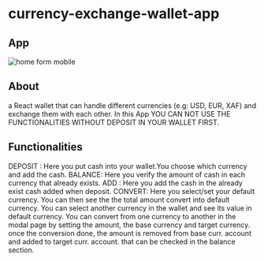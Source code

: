 # currency-exchange-wallet-app

## App

![home](./assets/globe.jpg)   form mobile

## About

a React wallet that can handle different currencies (e.g: USD, EUR, XAF) and exchange them with each other. 
In this App YOU CAN NOT USE THE FUNCTIONALITIES WITHOUT DEPOSIT IN YOUR WALLET FIRST.

## Functionalities

DEPOSIT : Here you put cash into your wallet.You choose which currency and add the cash.
BALANCE: Here you verify the amount of cash in each currency that already exists.
ADD : Here you add the cash in the already exist cash added when deposit.
CONVERT: Here you select/set your default currency. You can then see the the total amount convert into default currency.
         You can select another currency in the wallet and see its value in default currency.
         You can convert from one currency to another in the modal page by setting the amount, the base currency and target currency.
         once the conversion done, the amount is removed from base curr. account and added to target curr. account. that can be checked in 
         the balance section.
